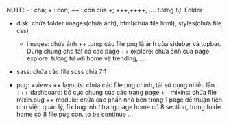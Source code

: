 NOTE: - : cha; + : con; ++ : con của +; +++,++++, .... tương tự.
Folder
- disk: chứa folder images(chứa ảnh), html(chứa file html), styles(chứa file css)
  + images: chứa ảnh
    ++ .png: các file png là ảnh của sidebar và topbar. Dùng chung cho tất cả các page
    ++ explore: chứa ảnh của page explore. tương tự với home và trending, ...

- sass: chứa các file scss chia 7:1
- pug:
  +views
    ++ layouts: chứa các file pug chính, tái sử dụng nhiều lần
      +++ dashboard: bố cục chung của các trang page
    ++ mixins: chứa file mixin.pug
    ++ module: chứa các phần nhỏ bên trong 1 page để thuận tiện cho việc quản lý, fix bug. như trang page home có 8 section, trong folde home có 8 file pug con.
to be continue ...
